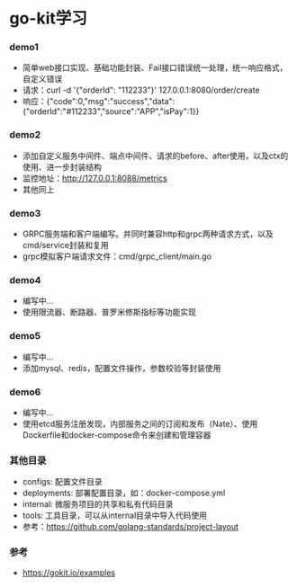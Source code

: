 # go-kit学习

### demo1
- 简单web接口实现、基础功能封装、Fail接口错误统一处理，统一响应格式，自定义错误
- 请求：curl -d '{"orderId": "112233"}' 127.0.0.1:8080/order/create
- 响应：{"code":0,"msg":"success","data":{"orderId":"#112233","source":"APP","isPay":1}}

### demo2
- 添加自定义服务中间件、端点中间件、请求的before、after使用，以及ctx的使用、进一步封装结构
- 监控地址：http://127.0.0.1:8088/metrics
- 其他同上

### demo3
- GRPC服务端和客户端编写。并同时兼容http和grpc两种请求方式，以及cmd/service封装和复用
- grpc模拟客户端请求文件：cmd/grpc_client/main.go

### demo4
- 编写中...
- 使用限流器、断路器、普罗米修斯指标等功能实现

### demo5
- 编写中...
- 添加mysql、redis，配置文件操作，参数校验等封装使用

### demo6
- 编写中...
- 使用etcd服务注册发现，内部服务之间的订阅和发布（Nate）、使用Dockerfile和docker-compose命令来创建和管理容器

### 其他目录
- configs: 配置文件目录
- deployments: 部署配置目录，如：docker-compose.yml 
- internal: 微服务项目的共享和私有代码目录
- tools: 工具目录，可以从internal目录中导入代码使用
- 参考：https://github.com/golang-standards/project-layout

### 参考
- https://gokit.io/examples
